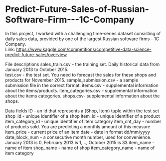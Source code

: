 # Predict-Future-Sales-of-Russian-Software-Firm---1C-Company
In this project, I worked with a challenging time-series dataset consisting of daily sales data, provided by one of the largest Russian software firms - 1C Company.  
Link: https://www.kaggle.com/competitions/competitive-data-science-predict-future-sales/overview

File descriptions
sales_train.csv - the training set. Daily historical data from January 2013 to October 2015.<br>
test.csv - the test set. You need to forecast the sales for these shops and products for November 2015.
sample_submission.csv - a sample submission file in the correct format.
items.csv - supplemental information about the items/products.
item_categories.csv  - supplemental information about the items categories.
shops.csv- supplemental information about the shops.

Data fields
ID - an Id that represents a (Shop, Item) tuple within the test set
shop_id - unique identifier of a shop
item_id - unique identifier of a product
item_category_id - unique identifier of item category
item_cnt_day - number of products sold. You are predicting a monthly amount of this measure
item_price - current price of an item
date - date in format dd/mm/yyyy
date_block_num - a consecutive month number, used for convenience. January 2013 is 0, February 2013 is 1,..., October 2015 is 33
item_name - name of item
shop_name - name of shop
item_category_name - name of item category
